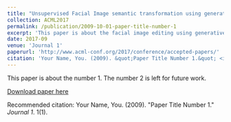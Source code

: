 ```yaml
---
title: "Unsupervised Facial Image semantic transformation using generative adversarial networks"
collection: ACML2017
permalink: /publication/2009-10-01-paper-title-number-1
excerpt: 'This paper is about the facial image editing using generative adversarial networks in the unsupervised case.'
date: 2017-09
venue: 'Journal 1'
paperurl: 'http://www.acml-conf.org/2017/conference/accepted-papers/'
citation: 'Your Name, You. (2009). &quot;Paper Title Number 1.&quot; <i>Journal 1</i>. 1(1).'
---
```

This paper is about the number 1. The number 2 is left for future work.

[Download paper here](http://github.com/zhangqianhui/zhangjichao.github.io/files/paper1.pdf)

Recommended citation: Your Name, You. (2009). "Paper Title Number 1." <i>Journal 1</i>. 1(1).
